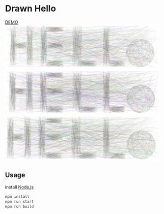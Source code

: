 # Drawn Hello
[DEMO](https://thomomit.github.io/drawnhello/build/)
![Shoot](drawnhelloshot.png)
![Shoot](drawnhelloshot2.png)
![Shoot](drawnhelloshot3.png)

## Usage

install [Node.js](https://nodejs.org)

```
npm install
npm run start
npm run build
```
